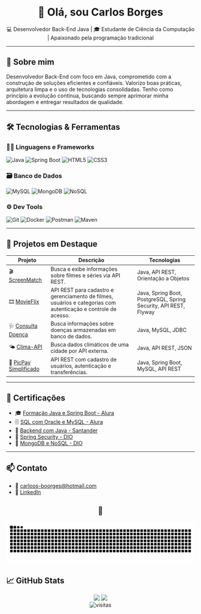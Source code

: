 <h1 align="center">👋 Olá, sou Carlos Borges</h1>

<p align="center">💻 Desenvolvedor Back-End Java | 🎓 Estudante de Ciência da Computação | Apaixonado pela programação tradicional</p>

---

## 🚀 Sobre mim

Desenvolvedor Back-End com foco em Java, comprometido com a construção de soluções eficientes e confiáveis. Valorizo boas práticas, arquitetura limpa e o uso de tecnologias consolidadas. Tenho como princípio a evolução contínua, buscando sempre aprimorar minha abordagem e entregar resultados de qualidade.

---

## 🛠️ Tecnologias & Ferramentas

### 👨‍💻 Linguagens e Frameworks
![Java](https://img.shields.io/badge/Java-ED8B00?style=for-the-badge&logo=java&logoColor=white)
![Spring Boot](https://img.shields.io/badge/Spring_Boot-6DB33F?style=for-the-badge&logo=spring-boot&logoColor=white)
![HTML5](https://img.shields.io/badge/HTML5-E34F26?style=for-the-badge&logo=html5&logoColor=white)
![CSS3](https://img.shields.io/badge/CSS3-1572B6?style=for-the-badge&logo=css3&logoColor=white)

### 🗃️ Banco de Dados
![MySQL](https://img.shields.io/badge/MySQL-005C84?style=for-the-badge&logo=mysql&logoColor=white)
![MongoDB](https://img.shields.io/badge/MongoDB-47A248?style=for-the-badge&logo=mongodb&logoColor=white)
![NoSQL](https://img.shields.io/badge/NoSQL-800000?style=for-the-badge)

### ⚙️ Dev Tools
![Git](https://img.shields.io/badge/Git-F05032?style=for-the-badge&logo=git&logoColor=white)
![Docker](https://img.shields.io/badge/Docker-2496ED?style=for-the-badge&logo=docker&logoColor=white)
![Postman](https://img.shields.io/badge/Postman-FF6C37?style=for-the-badge&logo=postman&logoColor=white)
![Maven](https://img.shields.io/badge/Maven-C71A36?style=for-the-badge&logo=apachemaven&logoColor=white)

---

## 💼 Projetos em Destaque

| Projeto | Descrição | Tecnologias |
|--------|-----------|-------------|
| 🎬 [ScreenMatch](https://github.com/carloosboorges/ScreenMatchSeries) | Busca e exibe informações sobre filmes e séries via API REST. | Java, API REST, Orientação a Objetos |
| 🎞️ [MovieFlix](https://github.com/carloosboorges/movieflix) | API REST para cadastro e gerenciamento de filmes, usuários e categorias com autenticação e controle de acesso. | Java, Spring Boot, PostgreSQL, Spring Security, API REST, Flyway |
| 🩺 [Consulta Doença](https://github.com/carloosboorges/Sistema-de-Consulta-de-Informacoes-de-Doencas) | Busca informações sobre doenças armazenadas em banco de dados. | Java, MySQL, JDBC |
| 🌤️ [Clima-API](https://github.com/carloosboorges/Clima-API) | Busca dados climáticos de uma cidade por API externa. | Java, API REST, JSON |
| 💸 [PicPay Simplificado](https://github.com/carloosboorges/picpaysimplificado) | API REST com cadastro de usuários, autenticação e transferências. | Java, Spring Boot, MySQL, API REST |

---

## 📜 Certificações

- 🎓 [Formação Java e Spring Boot - Alura](https://cursos.alura.com.br/user/carloos-boorges/degree-spring-boot-3-475714/certificate)
- 🗄️ [SQL com Oracle e MySQL - Alura](https://cursos.alura.com.br/user/carloos-boorges/degree-oracle-mysql-v3983-3983/certificate?lang=en)
- 🏦 [Backend com Java - Santander](https://github.com/carloosboorges/meus-certificados/blob/main/Santander%202024%20-%20Backend%20com%20Java.jpeg)
- 🔐 [Spring Security - DIO](https://github.com/carloosboorges/meus-certificados/blob/main/Adicionando%20Seguran%C3%A7a%20a%20uma%20API%20REST%20com%20Spring%20Security.JPG)
- 🍃 [MongoDB e NoSQL - DIO](https://github.com/carloosboorges/meus-certificados/blob/main/Introdu%C3%A7%C3%A3o%20ao%20MongoDB%20e%20Banco%20de%20Dados%20NoSQL.jpg)

---
## 📫 Contato

- 📧 carloos-boorges@hotmail.com 
- 🔗 [LinkedIn](https://www.linkedin.com/in/carloosboorges/)  


<div align=center>

## 🐍 

<img src="https://raw.githubusercontent.com/carloosboorges/carloosboorges/output/snake.svg" alt="Snake animation" />

</div>



## 📈 GitHub Stats

<div align="center">
  <img height="160em" src="https://github-readme-stats.vercel.app/api?username=carloosboorges&show_icons=true&theme=tokyonight" />
  <img height="160em" src="https://github-readme-stats.vercel.app/api/top-langs/?username=carloosboorges&layout=compact&theme=tokyonight" />
</div>



<div align="center">
  <img src="https://komarev.com/ghpvc/?username=carloosboorges&style=flat-square&color=blue" alt="visitas" />
</div>




